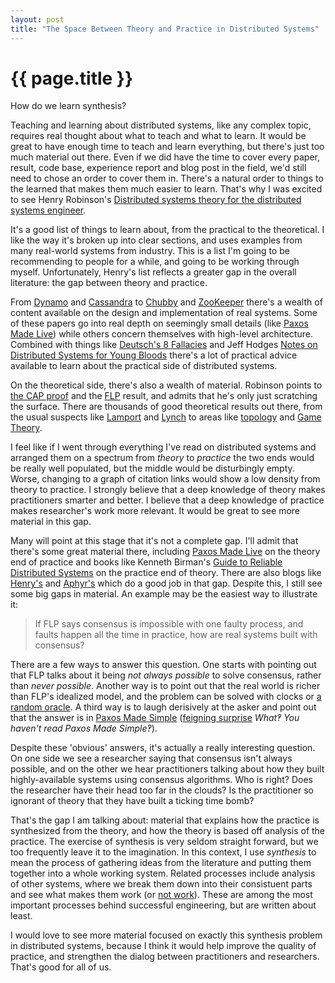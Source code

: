 ```yaml
---
layout: post
title: "The Space Between Theory and Practice in Distributed Systems"
---
```


{{ page.title }}
================

<p class="meta">How do we learn synthesis?</p>

Teaching and learning about distributed systems, like any complex topic, requires real thought about what to teach and what to learn. It would be great to have enough time to teach and learn everything, but there's just too much material out there. Even if we did have the time to cover every paper, result, code base, experience report and blog post in the field, we'd still need to chose an order to cover them in. There's a natural order to things to the learned that makes them much easier to learn. That's why I was excited to see Henry Robinson's [Distributed systems theory for the distributed systems engineer](http://the-paper-trail.org/blog/distributed-systems-theory-for-the-distributed-systems-engineer/).

It's a good list of things to learn about, from the practical to the theoretical. I like the way it's broken up into clear sections, and uses examples from many real-world systems from industry. This is a list I'm going to be recommending to people for a while, and going to be working through myself. Unfortunately, Henry's list reflects a greater gap in the overall literature: the gap between theory and practice.

From [Dynamo](http://www.allthingsdistributed.com/files/amazon-dynamo-sosp2007.pdf) and [Cassandra](https://www.cs.cornell.edu/projects/ladis2009/papers/lakshman-ladis2009.pdf) to [Chubby](http://static.googleusercontent.com/media/research.google.com/en/us/archive/chubby-osdi06.pdf) and [ZooKeeper](https://www.usenix.org/legacy/event/usenix10/tech/full_papers/Hunt.pdf) there's a wealth of content available on the design and implementation of real systems. Some of these papers go into real depth on seemingly small details (like [Paxos Made Live](http://www.cs.utexas.edu/users/lorenzo/corsi/cs380d/papers/paper2-1.pdf)) while others concern themselves with high-level architecture. Combined with things like [Deutsch's 8 Fallacies](https://blogs.oracle.com/jag/resource/Fallacies.html) and Jeff Hodges [Notes on Distributed Systems for Young Bloods](http://www.somethingsimilar.com/2013/01/14/notes-on-distributed-systems-for-young-bloods/) there's a lot of practical advice available to learn about the practical side of distributed systems.

On the theoretical side, there's also a wealth of material. Robinson points to [the CAP proof](http://lpd.epfl.ch/sgilbert/pubs/BrewersConjecture-SigAct.pdf) and the [FLP](http://macs.citadel.edu/rudolphg/csci604/ImpossibilityofConsensus.pdf) result, and admits that he's only just scratching the surface. There are thousands of good theoretical results out there, from the usual suspects like [Lamport](http://brooker.co.za/blog/2014/03/30/lamport-pub.html) and [Lynch](http://brooker.co.za/blog/2014/05/10/lynch-pub.html) to areas like [topology](http://www.amazon.com/Distributed-Computing-Through-Combinatorial-Topology/dp/0124045782) and [Game Theory](http://www.cs.utexas.edu/~lorenzo/papers/Abraham11Distributed.pdf).

I feel like if I went through everything I've read on distributed systems and arranged them on a spectrum from *theory* to *practice* the two ends would be really well populated, but the middle would be disturbingly empty. Worse, changing to a graph of citation links would show a low density from theory to practice. I strongly believe that a deep knowledge of theory makes practitioners smarter and better. I believe that a deep knowledge of practice makes researcher's work more relevant. It would be great to see more material in this gap.

Many will point at this stage that it's not a complete gap. I'll admit that there's some great material there, including [Paxos Made Live](http://www.cs.utexas.edu/users/lorenzo/corsi/cs380d/papers/paper2-1.pdf) on the theory end of practice and books like Kenneth Birman's [Guide to Reliable Distributed Systems](http://www.amazon.com/Guide-Reliable-Distributed-Systems-High-Assurance/dp/1447124154/) on the practice end of theory. There are also blogs like [Henry's](http://the-paper-trail.org/blog/) and [Aphyr's](http://aphyr.com/) which do a good job in that gap. Despite this, I still see some big gaps in material. An example may be the easiest way to illustrate it:

> If FLP says consensus is impossible with one faulty process, and faults happen all the time in practice, how are real systems built with consensus?

There are a few ways to answer this question. One starts with pointing out that FLP talks about it being *not always possible* to solve consensus, rather than *never possible*. Another way is to point out that the real world is richer than FLP's idealized model, and the problem can be solved with clocks or [a random oracle](http://brooker.co.za/blog/2014/01/12/ben-or.html). A third way is to laugh derisively at the asker and point out that the answer is in [Paxos Made Simple](http://research.microsoft.com/en-us/um/people/lamport/pubs/paxos-simple.pdf) ([feigning surprise](https://www.hackerschool.com/manual#sec-environment) *What&#x203d; You haven't read Paxos Made Simple&#x203d;*).

Despite these 'obvious' answers, it's actually a really interesting question. On one side we see a researcher saying that consensus isn't always possible, and on the other we hear practitioners talking about how they built highly-available systems using consensus algorithms. Who is right? Does the researcher have their head too far in the clouds? Is the practitioner so ignorant of theory that they have built a ticking time bomb?

That's the gap I am talking about: material that explains how the practice is synthesized from the theory, and how the theory is based off analysis of the practice. The exercise of synthesis is very seldom straight forward, but we too frequently leave it to the imagination. In this context, I use *synthesis* to mean the process of gathering ideas from the literature and putting them together into a whole working system. Related processes include analysis of other systems, where we break them down into their consistuent parts and see what makes them work (or [not work](http://aphyr.com/tags/Jepsen)). These are among the most important processes behind successful engineering, but are written about least.

I would love to see more material focused on exactly this synthesis problem in distributed systems, because I think it would help improve the quality of practice, and strengthen the dialog between practitioners and researchers. That's good for all of us.

 